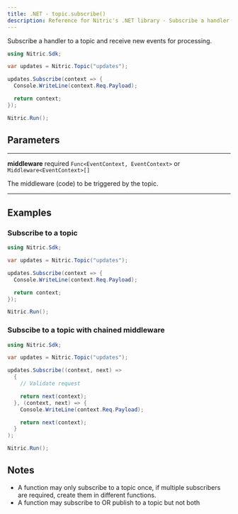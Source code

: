 ```yaml
---
title: .NET - topic.subscribe()
description: Reference for Nitric's .NET library - Subscribe a handler to a topic and receive new events for processing.
---
```


Subscribe a handler to a topic and receive new events for processing.

```csharp
using Nitric.Sdk;

var updates = Nitric.Topic("updates");

updates.Subscribe(context => {
  Console.WriteLine(context.Req.Payload);

  return context;
});

Nitric.Run();
```

## Parameters

---

**middleware** required `Func<EventContext, EventContext>` or `Middleware<EventContext>[]`

The middleware (code) to be triggered by the topic.

---

## Examples

### Subscribe to a topic

```csharp
using Nitric.Sdk;

var updates = Nitric.Topic("updates");

updates.Subscribe(context => {
  Console.WriteLine(context.Req.Payload);

  return context;
});

Nitric.Run();
```

### Subscibe to a topic with chained middleware

```csharp
using Nitric.Sdk;

var updates = Nitric.Topic("updates");

updates.Subscribe((context, next) =>
  {
    // Validate request

    return next(context);
  }, (context, next) => {
    Console.WriteLine(context.Req.Payload);

    return next(context);
  }
);

Nitric.Run();
```

## Notes

- A function may only subscribe to a topic once, if multiple subscribers are required, create them in different functions.
- A function may subscribe to OR publish to a topic but not both
